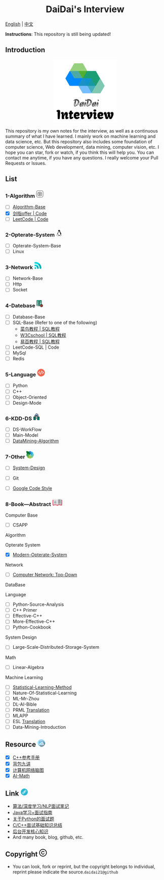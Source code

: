 <div align=center><h1>DaiDai's Interview</h1></div>

<a href="../README.md">English</a> | <a href="doc/README-cn.md">中文</a>

**Instructions**: This repository is still being updated!

## Introduction

<div align="center"><img src="doc/img/logo.png"></div>

This repository is my own notes for the interview, as well as a continuous summary of what I have learned. I mainly work on machine learning and data science, etc. But this repository also includes some foundation of computer science, Web development, data mining, computer vision, etc. I hope you can star, fork or watch, if you think this will help you. You can contact me anytime, if you have any questions. I really welcome your Pull Requests or Issues. 

## List

### 1-Algorithm ![Icon-Algorithm](doc/img/Icon-Algorithm.png)

- [ ] [Algorithm-Base](https://github.com/CyC2018/CS-Notes/blob/master/docs/notes/%E7%AE%97%E6%B3%95.md)
- [x] [剑指offer | Code](1-Algorithm/剑指offer.md)
- [ ] [LeetCode | Code](https://github.com/daidai21/leetcode)

### 2-Opterate-System ![Icon-Opterate-System](doc/img/Icon-Opterate-System.png)

- [ ] Opterate-System-Base
- [ ] Linux

### 3-Network ![Icon-Network](doc/img/Icon-Network.png)

- [ ] Network-Base
- [ ] Http
- [ ] Socket

### 4-Datebase ![Icon-DataBase](doc/img/Icon-DataBase.png)

- [ ] Database-Base
- [ ] SQL-Base (Refer to one of the following)
  - [菜鸟教程 | SQL教程](http://www.runoob.com/sql/sql-tutorial.html)
  - [W3Cschool | SQL教程](https://www.w3cschool.cn/sql/)
  - [易百教程 | SQL教程](https://www.yiibai.com/sql/)
- [ ] LeetCode-SQL | Code
- [ ] MySql
- [ ] Redis

### 5-Language ![Icon-Language](doc/img/Icon-Language.png)

- [ ] Python
- [ ] C++
- [ ] Object-Oriented
- [ ] Design-Mode

### 6-KDD-DS ![Icon-KDD-DS](doc/img/Icon-KDD-DS.png)

- [ ] DS-WorkFlow
- [ ] Main-Model
- [ ] [DataMining-Algorithm](https://github.com/daidai21/DataScience-Algorithm)

### 7-Other ![Icon-Other](doc/img/Icon-Other.png)

- [ ] [System-Design](https://github.com/donnemartin/system-design-primer/blob/master/README-zh-Hans.md)
- [ ] Git
- [ ] [Google Code Style](https://zh-google-styleguide.readthedocs.io/en/latest/google-cpp-styleguide/)



### 8-Book—Abstract ![Icon-Book-Abstract](doc/img/Icon-Book-Abstract.png)

Computer Base

- [ ] CSAPP
<!-- - [ ] SCIP -->

Algorithm

Opterate System

- [x] [Modern-Opterate-System](6-Book-Abstract/Modern-Opterate-System/README.md)

Network

- [ ] [Computer Network: Top-Down](https://github.com/moranzcw/Computer-Networking-A-Top-Down-Approach-NOTES)

DataBase

Language

- [ ] Python-Source-Analysis
- [ ] C++ Primer
- [ ] Effective-C++
- [ ] More-Effective-C++
- [ ] Python-Cookbook

System Design

- [ ] Large-Scale-Distributed-Storage-System

Math

- [ ] Linear-Algebra
<!-- - [ ] Convex-Optimization -->

Machine Learning

- [ ] [Statistical-Learning-Method](https://github.com/daidai21/ML-Algorithm)
- [ ] Nature-Of-Statistical-Learning
- [ ] ML-Mr-Zhou
- [ ] DL-AI-Bible
- [ ] PRML [Translation](chrome-extension://ikhdkkncnoglghljlkmcimlnlhkeamad/pdf-viewer/web/viewer.html?file=http%3A%2F%2Fread.pudn.com%2Fdownloads773%2Febook%2F3064783%2FPRML_Translation.pdf)
- [ ] MLAPP
- [ ] ESL [Translation](https://esl.hohoweiya.xyz/01-Introduction/2016-07-26-Chapter-1-Introduction/index.html)
- [ ] Data-Mining-Introduction

## Resource ![Icon-Resource](doc/img/Icon-Resource.png)

- [x] [C++参考手册](Resource/)
- [x] [背包九讲](Resource/背包九讲.pdf)
- [x] [计算机网络脑图](Resource/计算机网络脑图.png)
- [x] [AI-Math](Resource/AI-Math.pdf)

## Link ![Icon-Link](doc/img/Icon-Link.png)

- [算法/深度学习/NLP面试笔记](https://github.com/imhuay/Algorithm_Interview_Notes-Chinese)
- [Java学习+面试指南](https://github.com/Snailclimb/JavaGuide)
- [关于Python的面试题](https://github.com/taizilongxu/interview_python)
- [C/C++面试基础知识总结](https://github.com/huihut/interview#%E7%AE%97%E6%B3%95)
- [后台开发核心知识](https://github.com/linw7/Skill-Tree)
- And many book, blog, github, etc.

## Copyright ![Icon-Copyright](doc/img/Icon-Copyright.png)

- You can look, fork or reprint, but the copyright belongs to individual, reprint please indicate the source.`daidai21@github`

